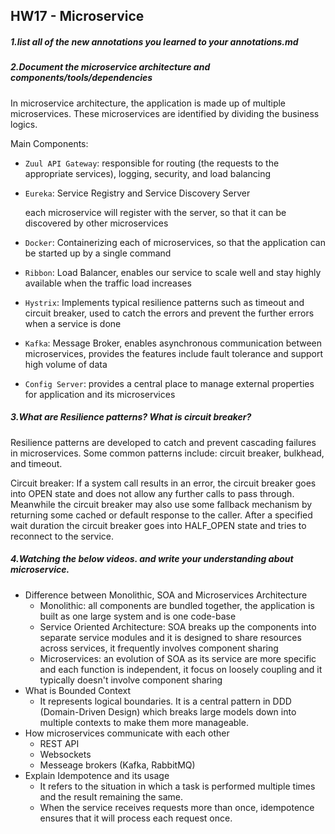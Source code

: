 ## HW17 - Microservice


##### 1.list all of the new annotations you learned to your annotations.md

##### 2.Document the microservice architecture and components/tools/dependencies

In microservice architecture, the application is made up of multiple microservices. These microservices are identified by dividing the business logics.

Main Components:

- `Zuul API Gateway`: responsible for routing (the requests to the appropriate services), logging, security, and load balancing

- `Eureka`: Service Registry and Service Discovery Server

  each microservice will register with the server, so that it can be discovered by other microservices

- `Docker`: Containerizing each of microservices, so that the application can be started up by a single command

- `Ribbon`: Load Balancer, enables our service to scale well and stay highly available when the traffic load increases

- `Hystrix`: Implements typical resilience patterns such as timeout and circuit breaker, used to catch the errors and prevent the further errors when a service is done

- `Kafka`: Message Broker, enables asynchronous communication between microservices, provides the features include fault tolerance and support high volume of data

- `Config Server`: provides a central place to manage external properties for application and its microservices

##### 3.What are Resilience patterns? What is circuit breaker?

Resilience patterns are developed to catch and prevent cascading failures in microservices. Some common patterns include: circuit breaker, bulkhead, and timeout.

Circuit breaker: If a system call results in an error, the circuit breaker goes into OPEN state and does not allow any further calls to pass through. Meanwhile the circuit breaker may also use some fallback mechanism by returning some cached or default response to the caller. After a specified wait duration the circuit breaker goes into HALF_OPEN state and tries to reconnect to the service.

##### 4.Watching the below videos. and write your understanding about microservice.

- Difference between Monolithic, SOA and Microservices Architecture
  - Monolithic: all components are bundled together, the application is built as one large system and is one code-base
  - Service Oriented Architecture: SOA breaks up the components into separate service modules and it is designed to share resources across services, it frequently involves component sharing
  - Microservices: an evolution of SOA as its service are more specific and each function is independent, it focus on loosely coupling and it typically doesn't involve component sharing
- What is Bounded Context
  - It represents logical boundaries. It is a central pattern in DDD (Domain-Driven Design) which breaks large models down into multiple contexts to make them more manageable. 
- How microservices communicate with each other
  - REST API
  - Websockets
  - Messeage brokers (Kafka, RabbitMQ)
- Explain Idempotence and its usage
  - It refers to the situation in which a task is performed multiple times and the result remaining the same. 
  - When the service receives requests more than once, idempotence ensures that it will process each request once.
